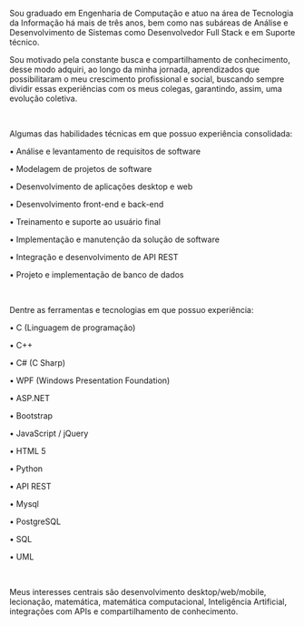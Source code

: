 Sou graduado em Engenharia de Computação e atuo na área de Tecnologia da Informação há mais de três anos, bem como nas subáreas de Análise e Desenvolvimento de Sistemas como Desenvolvedor Full Stack e em Suporte técnico.

Sou motivado pela constante busca e compartilhamento de conhecimento, desse modo adquiri, ao longo da minha jornada, aprendizados que possibilitaram o meu crescimento profissional e social, buscando sempre dividir essas experiências com os meus colegas, garantindo, assim, uma evolução coletiva.

&nbsp;
&nbsp;

Algumas das habilidades técnicas em que possuo experiência consolidada:

• Análise e levantamento de requisitos de software

• Modelagem de projetos de software

• Desenvolvimento de aplicações desktop e web

• Desenvolvimento front-end e back-end

• Treinamento e suporte ao usuário final

• Implementação e manutenção da solução de software

• Integração e desenvolvimento de API REST

• Projeto e implementação de banco de dados

&nbsp;
&nbsp;

Dentre as ferramentas e tecnologias em que possuo experiência:

• C (Linguagem de programação)

• C++

• C# (C Sharp)

• WPF (Windows Presentation Foundation)

• ASP.NET

• Bootstrap

• JavaScript / jQuery

• HTML 5

• Python 

• API REST

• Mysql

• PostgreSQL 

• SQL

• UML

&nbsp;
&nbsp;

Meus interesses centrais são desenvolvimento desktop/web/mobile, lecionação, matemática, matemática computacional, Inteligência Artificial, integrações com APIs e compartilhamento de conhecimento.
